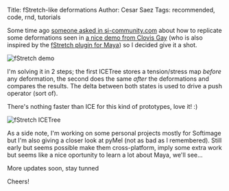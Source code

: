 Title: fStretch-like deformations
Author: Cesar Saez
Tags: recommended, code, rnd, tutorials

Some time ago [someone asked in si-community.com][1] about how to
replicate some deformations seen in [a nice demo from Clovis Gay][2] (who
is also inspired by the [fStretch plugin for Maya][3]) so I decided give
it a shot.

![fStretch demo]({filename}images/fstretch_movie.gif "fStretch Demo")

I'm solving it in 2 steps; the first ICETree stores a tension/stress map
*before* any deformation, the second does the same *after* the deformations
and compares the results. The delta between both states is used to drive
a push operator (sort of).

There's nothing faster than ICE for this kind of prototypes, love it! :)

![fStretch ICETree]({filename}images/fstretch_ICETree.jpg "fStretch ICETree")

As a side note, I'm working on some personal projects mostly for
Softimage but I'm also giving a closer look at pyMel (not as bad as I
remembered). Still early but seems possible make them cross-platform,
imply some extra work but seems like a nice oportunity to learn a lot
about Maya, we'll see...

More updates soon, stay tunned

Cheers!

[1]: http://www.si-community.com/community/viewtopic.php?f=15&t=2549&p=20551#p20551
[2]: https://vimeo.com/45473465
[3]: http://www.cgaddict.com/product-overview.html
